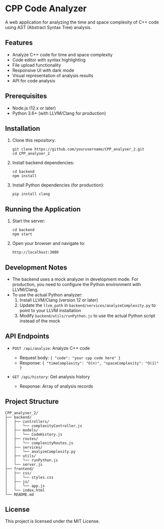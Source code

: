 # CPP Code Analyzer

A web application for analyzing the time and space complexity of C++ code using AST (Abstract Syntax Tree) analysis.

## Features

- Analyze C++ code for time and space complexity
- Code editor with syntax highlighting
- File upload functionality
- Responsive UI with dark mode
- Visual representation of analysis results
- API for code analysis

## Prerequisites

- Node.js (12.x or later)
- Python 3.6+ (with LLVM/Clang for production)

## Installation

1. Clone this repository:
   ```
   git clone https://github.com/yourusername/CPP_analyser_2.git
   cd CPP_analyser_2
   ```

2. Install backend dependencies:
   ```
   cd backend
   npm install
   ```

3. Install Python dependencies (for production):
   ```
   pip install clang
   ```

## Running the Application

1. Start the server:
   ```
   cd backend
   npm start
   ```

2. Open your browser and navigate to:
   ```
   http://localhost:3000
   ```

## Development Notes

- The backend uses a mock analyzer in development mode. For production, you need to configure the Python environment with LLVM/Clang.
- To use the actual Python analyzer:
  1. Install LLVM/Clang (version 12 or later)
  2. Update the `llvm_path` in `backend/services/analyzeComplexity.py` to point to your LLVM installation
  3. Modify `backend/utils/runPython.js` to use the actual Python script instead of the mock

## API Endpoints

- `POST /api/analyze`: Analyze C++ code
  - Request body: `{ "code": "your cpp code here" }`
  - Response: `{ "timeComplexity": "O(n)", "spaceComplexity": "O(1)" }`

- `GET /api/history`: Get analysis history
  - Response: Array of analysis records

## Project Structure

```
CPP_analyser_2/
├── backend/
│   ├── controllers/
│   │   └── complexityController.js
│   ├── models/
│   │   └── CodeHistory.js
│   ├── routes/
│   │   └── complexityRoutes.js
│   ├── services/
│   │   └── analyzeComplexity.py
│   ├── utils/
│   │   └── runPython.js
│   └── server.js
├── frontend/
│   ├── css/
│   │   └── styles.css
│   ├── js/
│   │   └── app.js
│   └── index.html
└── README.md
```

## License

This project is licensed under the MIT License.
